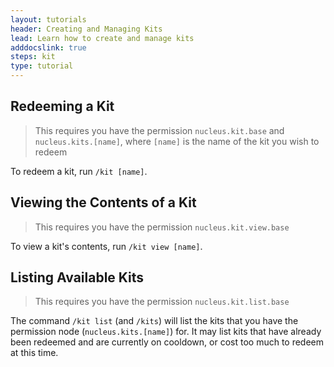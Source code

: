 ```yaml
---
layout: tutorials
header: Creating and Managing Kits
lead: Learn how to create and manage kits
adddocslink: true
steps: kit
type: tutorial
---
```


## Redeeming a Kit

> This requires you have the permission `nucleus.kit.base` and `nucleus.kits.[name]`, where `[name]` is the name of the kit
> you wish to redeem

To redeem a kit, run `/kit [name]`.

## Viewing the Contents of a Kit

> This requires you have the permission `nucleus.kit.view.base`

To view a kit's contents, run `/kit view [name]`.

## Listing Available Kits

> This requires you have the permission `nucleus.kit.list.base`

The command `/kit list` (and `/kits`) will list the kits that you have the permission node (`nucleus.kits.[name]`) for. It
may list kits that have already been redeemed and are currently on cooldown, or cost too much to redeem at this time.